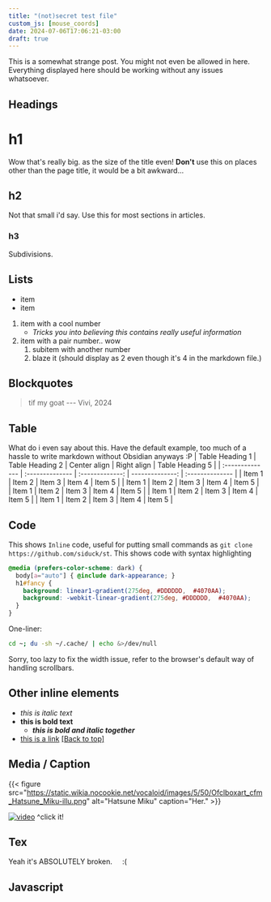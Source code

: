 ```yaml
---
title: "(not)secret test file"
custom_js: [mouse_coords]
date: 2024-07-06T17:06:21-03:00
draft: true
---
```


This is a somewhat strange post. You might not even be allowed in here. Everything displayed here should be working without any issues whatsoever.

## Headings

# h1

Wow that's really big. as the size of the title even! **Don't** use this on places other than the page title, it would be a bit awkward...

## h2

Not that small i'd say. Use this for most sections in articles.

### h3

Subdivisions.

## Lists
- item
- item

1. item with a cool number
    - *Tricks you into believing this contains really useful information*
2. item with a pair number.. wow
    1. subitem with another number
    4. blaze it (should display as 2 even though it's 4 in the markdown file.)

## Blockquotes
> tif my goat
> --- Vivi, 2024

## Table
What do i even say about this. Have the default example, too much of a hassle to write markdown without Obsidian anyways :P
| Table Heading 1 | Table Heading 2 | Center align    | Right align     | Table Heading 5 |
| :-------------- | :-------------- | :-------------: | --------------: | :-------------- |
| Item 1          | Item 2          | Item 3          | Item 4          | Item 5          |
| Item 1          | Item 2          | Item 3          | Item 4          | Item 5          |
| Item 1          | Item 2          | Item 3          | Item 4          | Item 5          |
| Item 1          | Item 2          | Item 3          | Item 4          | Item 5          |
| Item 1          | Item 2          | Item 3          | Item 4          | Item 5          |

## Code
This shows `Inline` code, useful for putting small commands as `git clone https://github.com/siduck/st`.
This shows code with syntax highlighting 

```scss
@media (prefers-color-scheme: dark) {
  body[a="auto"] { @include dark-appearance; }
  h1#fancy {
    background: linear1-gradient(275deg, #DDDDDD,  #4070AA);
    background: -webkit-linear-gradient(275deg, #DDDDDD,  #4070AA);
  }
}
```

One-liner:
```bash
cd ~; du -sh ~/.cache/ | echo &>/dev/null
```

Sorry, too lazy to fix the width issue, refer to the browser's default way of handling scrollbars.

## Other inline elements

- *this is italic text*
- **this is bold text**
    - ***this is bold and italic together***
- [this is a link](/click_me)
[[Back to top]](#top)

## Media / Caption

{{< figure 
    src="https://static.wikia.nocookie.net/vocaloid/images/5/50/Ofclboxart_cfm_Hatsune_Miku-illu.png"
    alt="Hatsune Miku"
    caption="Her."
    >}}

[![video](https://i1.ytimg.com/vi/duPJqfKiA78/hqdefault.jpg)](https://www.youtube.com/watch?v=duPJqfKiA78)
<text align='center'>^click it!

## Tex
Yeah it's ABSOLUTELY broken. &nbsp; &nbsp; :(

## Javascript